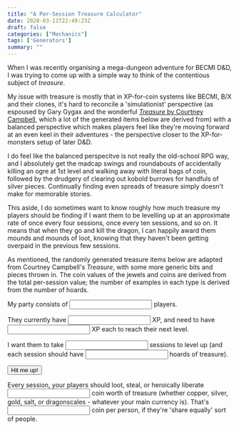 ```yaml
---
title: "A Per-Session Treasure Calculator"
date: 2020-03-11T22:49:23Z
draft: false
categories: ["Mechanics"]
tags: ['Generators']
summary: ""
---
```


When I was recently organising a mega-dungeon adventure for BECMI D&D, I was trying to come up with a simple way to think of the contentious subject of _treasure_.

My issue with treasure is mostly that in XP-for-coin systems like BECMI, B/X and their clones, it's hard to reconcile a 'simulationist' perspective (as espoused by Gary Gygax and the wonderful [_Treasure_ by Courtney Campbell](http://angband.oook.cz/steamband/Treasure.pdf), which a lot of the generated items below are derived from) with a balanced perspective which makes players feel like they're moving forward at an even keel in their adventures - the perspective closer to the XP-for-monsters setup of later D&D.

I do feel like the balanced perspecitve is not really the old-school RPG way, and I absolutely get the madcap swings and roundabouts of accidentally killing an ogre at 1st level and walking away with literal bags of coin, followed by the drudgery of clearing out kobold burrows for handfuls of silver pieces. Continually finding even spreads of treasure simply doesn't make for memorable stories.

This aside, I do sometimes want to know roughly how much treasure my players should be finding if I want them to be levelling up at an approximate rate of once every four sessions, once every ten sessions, and so on. It means that when they go and kill the dragon, I can happily award them mounds and mounds of loot, knowing that they haven't been getting overpaid in the previous few sessions.

As mentioned, the randomly generated treasure items below are adapted from Courtney Campbell's _Treasure_, with some more generic bits and pieces thrown in. The coin values of the jewels and coins are derived from the total per-session value; the number of examples in each type is derived from the number of hoards.

<div class="calculator-box">

<p>My party consists of <input type="number" class="inline-input number-of-players"> players.</p>

<p>They currently have <input type="number" class="inline-input current-xp"> XP, and need to have <input type="number" class="inline-input required-xp"> XP each to reach their next level.</p>

<p>I want them to take <input type="number" class="inline-input number-of-sessions"> sessions to level up (and each session should have <input type="number" class="inline-input number-of-hoards"> hoards of treasure).</p>

<button type="button" class="calculate-treasure">Hit me up!</button>

<div class="calculator-box">

<p>Every session, your players should loot, steal, or heroically liberate <input type="number" readonly class="inline-input number-of-coin"> coin worth of treasure (whether copper, silver, gold, salt, or dragonscales - whatever your main currency is). That's <input type="number" readonly class="inline-input coin-per-person"> coin per person, if they're 'share equally' sort of people.</p>


<div class="treasure-list"></div>

</div>

<script src="/js/indefinite.js"></script>

<script>
  function randomFromArray(array) {
    return array[Math.floor(Math.random()*array.length)];
  }
  const capitalize = (s) => {
    if (typeof s !== 'string') return ''
    return s.charAt(0).toUpperCase() + s.slice(1)
  }
  function Treasure(value) {
    this.rollType = function() {
      let roll = Math.floor(Math.random() * 100) + 1
      let result = treasureTypes.find(e => {
        return e.max >= roll && e.min <= roll
      })
      return result.name
    }
    this.generate = function(treasureType) {
      let string = ''
      if (treasureType === 'coins') {
        let coinsContainer = randomFromArray(containers)
        if (coinsContainer === "a hidden stash" || coinsContainer === "a loose pile" || coinsContainer === "a neat stack") {
          string += coinsContainer + ' of'
        } else {
          string += coinsContainer + ' ' + randomFromArray(prepositions)
        }
        string += ' ' + value + ' coins of varied marks, weights, ages and denominations'
      } else if (treasureType === 'gems') {
        let remainingValue = value
        while (remainingValue > 0) {
          let partValue = Math.floor(Math.random() * value) + 1
          if (partValue > remainingValue) {
            partValue = remainingValue
          }
          let result = gemTypes.find(e => {
            return e.max >= partValue && e.min <= partValue
          })
          let adjective = randomFromArray(jewelAdjectives)
          string += indefiniteArticle(adjective) + ' ' + adjective + ' ' + randomFromArray(result.names) + ', worth ' + partValue + ' in coin'
          remainingValue = remainingValue - partValue
          if (remainingValue > 0) {
            string += '; '
          }
        }
      } else if (treasureType === 'preciousItems') {
        let item = randomFromArray(items)
        if (item === 'utensil') {
          item = randomFromArray(utensils)
        }
        let method = randomFromArray(generalMethods)
        let methodTwo = ''
        let jewelsOrMetals = Math.random() < 0.5
        if (jewelsOrMetals) { // Jewels
          methodTwo = randomFromArray(jewelMethods)
          let gemType = gemTypes.find(e => {
            return e.max >= value && e.min <= value
          })
          let gemName = randomFromArray(gemType.names)
          methodTwo += ' with ' + gemName
        } else { // Metals
          methodTwo = randomFromArray(metalMethods)
          let metal = randomFromArray(preciousMetals)
          methodTwo += ' with ' + metal
        }
        string += indefiniteArticle(method) + ' ' + method + ' ' + item + ', ' + methodTwo
        // string += ', worth ' + value + ' in coin'
      } else if (treasureType === 'weapons') {
        let blade = ''
        let handle = ''
        let roll = Math.floor(Math.random() * 100) + 1
        let modifier = modifiers.find(e => {
          return e.max >= roll && e.min <= roll
        })
        let weapon = randomFromArray(weapons)
        string += indefiniteArticle(weapon.name) + ' ' + modifier.name + ' ' + weapon.name
        if (weapon.blade) {
          let bladeShape = randomFromArray(bladeShapes)
          let bladeMaterial = randomFromArray(bladeMaterials)
          string += ' with ' + indefiniteArticle(bladeShape) + ' ' + bladeShape + ' blade of ' + bladeMaterial
        }
        if (weapon.handle) {
          let handleMaterial = randomFromArray(handleMaterials)
          string += (weapon.blade ? ' and ' : ' with ') + indefiniteArticle(handleMaterial) + ' ' + handleMaterial + ' handle'
        }
        // string += ', worth ' + value + ' in coin'
      }
      string = capitalize(string)
      return string
    }
  }
  const treasureTypes = [
    {
      name: 'preciousItems',
      label: 'Art and Precious Items',
      min: 1,
      max: 20
    },
    {
      name: 'coins',
      label: 'Coins',
      min: 21,
      max: 70
    },
    {
      name: 'gems',
      label: 'Gems, Jewels, and Precious Stones',
      min: 71,
      max: 90
    },
    {
      name: 'weapons',
      label: 'Weapons Magical and Rare',
      min: 91,
      max: 100
    }
  ]
  const gemTypes = [
    {
      type: 'ornamentalStones',
      min: 1,
      max: 25,
      names: [
        'azurite',
        'banded agate',
        'blue quartz',
        'eye agate',
        'hematite',
        'lapis lazuli',
        'malachite',
        'moss agate',
        'obsidian',
        'pyrite',
        'rhodochrosite',
        'tiger eye',
        'turquoise',
        'mother of pearl'
      ]
    },
    {
      type: 'semiPreciousStones',
      min: 26,
      max: 75,
      names: [
        'amazon stone',
        'bloodstone',
        'carnelian',
        'chalcedony',
        'chrysoprase',
        'citrine',
        'jasper',
        'moonstone',
        'onyx',
        'rock crystal',
        'sardonyx',
        'serpentine',
        'smoky quartz',
        'star rose quartz',
        'variscite',
      ]
    },
    {
      type: 'fancyStones',
      min: 76,
      max: 250,
      names: [
        'amber',
        'alamandine',
        'alexandrite',
        'amethyst',
        'chrysoberyl',
        'coral',
        'diopside',
        'garnet',
        'idicolite',
        'jade',
        'jet',
        'morganite',
        'nephrite',
        'pearl',
        'spinel',
        'spessarite',
        'sugilite',
        'rubellite tourmaline',
        'zircon',
      ]
    },
    {
      type: 'preciousStones',
      min: 251,
      max: 750,
      names: [
        'aquamarine',
        'garnet',
        'black pearl',
        'peridot',
        'spinel',
        'kunzite',
        'hiddenite',
        'topaz',
        'zoisite',
      ]
    },
    {
      type: 'gems',
      min: 751,
      max: 2500,
      names: [
        'black opal',
        'emerald',
        'fire opal',
        'garnet',
        'opal',
        'oriental amethyst',
        'oriental topaz',
        'sapphire',
        'star ruby',
        'star sapphire',
      ]
    },
    {
      type: 'jewels',
      min: 2501,
      max: 10000,
      names: [
        'ammolite',
        'black sapphire',
        'diamond',
        'jacinth',
        'oriental emerald',
        'ruby',
      ]
    }
  ]
  const items = [
    'anklet',
    'goblet',
    'chatelaine',
    'armband',
    'headband',
    'cuff link',
    'belt',
    'idol',
    'lapel pin',
    'box',
    'locket',
    'braclet',
    'medal',
    'bangle',
    'brooch',
    'medallion',
    'body piercing',
    'buckle',
    'necklace',
    'string of prayer beads',
    'chain',
    'pendant',
    'puzzle',
    'chalice',
    'pin',
    'aiguillette (decorative cord / ribbon tip)',
    'choker',
    'orb',
    'cock ring',
    'clasp',
    'ring',
    'pectoral',
    'collar',
    'scepter',
    'zierscheibe (ornamental disc)',
    'coffer',
    'seal',
    'icon',
    'comb',
    'statuette',
    'egg',
    'coronet',
    'tiara',
    'crown',
    'mask',
    'decanter',
    'nose ring/stud',
    'tool',
    'diadem',
    'circlet',
    'earring',
    'fob',
    'utensil',
  ]
  const utensils = [
    'adhesive',
    'adze',
    'ankus',
    'anvil',
    'auger',
    'awl',
    'ball',
    'bangle',
    'bell',
    'bellows',
    'block and tackle',
    'bottle',
    'bow drill',
    'bowl',
    'branding iron',
    'brush',
    'buckle',
    'stopper',
    'candelabra',
    'candlestick',
    'deck of cards',
    'carding comb',
    'carpenter’s square',
    'cauldron',
    'chisel',
    'coffin',
    'comb',
    'corckscrew',
    'crowbar',
    'cup',
    'box of dice',
    'drill',
    'drinking jack',
    'drinking horn',
    'doll',
    'door handles',
    'ewer',
    'eye-patch',
    'file',
    'fingerpick',
    'fish-hook',
    'flagon',
    'fork',
    'game figurine',
    'grindstone',
    'goblet',
    'hammer',
    'hilt',
    'hoe',
    'hollow reed',
    'kettle',
    'key ring',
    'knives',
    'ladle',
    'loom',
    'mallet',
    'mantle',
    'mask',
    'mirror',
    'mortar & pestle',
    'monocle',
    'mug',
    'nails',
    'paint',
    'pan',
    'peg-leg',
    'pickaxe',
    'pitcher',
    'pitchfork',
    'pen case',
    'platter',
    'plow',
    'pot',
    'potters wheel',
    'pouches and small boxes',
    'pulley',
    'rake',
    'rope',
    'salt cellar',
    'saw',
    'pair of scissors',
    'scepter',
    'shepherd’s crook',
    'sledge',
    'spade',
    'spit',
    'spoon',
    'stein',
    'thimble',
    'tray',
    'toy',
    'vestment',
    'wedge',
    'wheelbarrow',
    'whetstone',
    'wire',
    'whistle',
  ]
  const weapons = [
    {
      name: 'club',
      material: 'wood',
      blade: false,
      handle: true,
    },
    {
      name: 'dagger',
      material: 'metal',
      blade: true,
      handle: true,
    },
    {
      name: 'greatclub',
      material: 'wood',
      blade: false,
      handle: true,
    },
    {
      name: 'handaxe',
      material: 'metal',
      blade: false,
      handle: true,
    },
    {
      name: 'javelin',
      material: 'wood',
      blade: false,
      handle: true,
    },
    {
      name: 'light hammer',
      material: 'metal',
      blade: false,
      handle: true,
    },
    {
      name: 'mace',
      material: 'metal',
      blade: false,
      handle: true,
    },
    {
      name: 'quarterstaff',
      material: 'wood',
      blade: false,
      handle: true,
    },
    {
      name: 'sickle',
      material: 'metal',
      blade: true,
      handle: true,
    },
    {
      name: 'spear',
      material: 'wood',
      blade: false,
      handle: true,
    },
    {
      name: 'crossbow',
      material: 'wood',
      blade: false,
      handle: true,
    },
    {
      name: 'shortbow',
      material: 'wood',
      blade: false,
      handle: true,
    },
    {
      name: 'battleaxe',
      material: 'metal',
      blade: false,
      handle: true,
    },
    {
      name: 'flail',
      material: 'metal',
      blade: false,
      handle: true,
    },
    {
      name: 'glaive',
      material: 'metal',
      blade: false,
      handle: true,
    },
    {
      name: 'greataxe',
      material: 'metal',
      blade: false,
      handle: true,
    },
    {
      name: 'greatsword',
      material: 'metal',
      blade: true,
      handle: true,
    },
    {
      name: 'halberd',
      material: 'metal',
      blade: false,
      handle: true,
    },
    {
      name: 'lance',
      material: 'wood',
      blade: false,
      handle: true,
    },
    {
      name: 'longsword',
      material: 'metal',
      blade: true,
      handle: true,
    },
    {
      name: 'maul',
      material: 'metal',
      blade: false,
      handle: true,
    },
    {
      name: 'morningstar',
      material: 'metal',
      blade: false,
      handle: true,
    },
    {
      name: 'pike',
      material: 'metal',
      blade: false,
      handle: true,
    },
    {
      name: 'rapier',
      material: 'metal',
      blade: true,
      handle: true,
    },
    {
      name: 'scimitar',
      material: 'metal',
      blade: true,
      handle: true,
    },
    {
      name: 'shortsword',
      material: 'metal',
      blade: true,
      handle: true,
    },
    {
      name: 'trident',
      material: 'metal',
      blade: false,
      handle: true,
    },
    {
      name: 'war pick',
      material: 'metal',
      blade: false,
      handle: true,
    },
    {
      name: 'warhammer',
      material: 'metal',
      blade: false,
      handle: true,
    },
    {
      name: 'whip',
      material: 'wood',
      blade: false,
      handle: true,
    },
    {
      name: 'crossbow',
      material: 'wood',
      blade: false,
      handle: true,
    },
    {
      name: 'longbow',
      material: 'wood',
      blade: false,
      handle: true,
    },
  ]
  const modifiers = [
    {
      name: '+1',
      min: 1,
      max: 50
    },
      {
      name: '+2',
      min: 51,
      max: 80
    },
    {
      name: '+3',
      min: 81,
      max: 100
    },
  ]
  const containers = ['a bag', 'a sack', 'a barrel', 'a cask', 'a casket', 'a coffer', 'a kist', 'a chest', 'a huge chest', 'a trunk', 'an urn', 'a jar', 'a hidden stash', 'a loose pile', 'a neat stack']
  const prepositions = ['brimming with', 'full of', 'spilling over with', 'heavy with', 'containing']
  const jewelAdjectives = ['perfect', 'flawless', 'flawed', 'shimmering', 'glimmering', 'glittering', 'flashing', 'damaged', 'cracked', 'exquisite', 'radiant']
  const preciousMetals = ['gold', 'silver', 'electrum', 'platinum', 'rose gold', 'black gold', 'mithril']
  const generalMethods = ['carved', 'engraved', 'fretworked', 'polished', 'painted', 'lacquered', 'decorated']
  const jewelMethods = ['inlaid', 'studded', 'ornamented', 'adorned', 'trimmed']
  const metalMethods = ['inlaid', 'ornamented', 'trimmed']
  const bladeMaterials = ['damascus steel', 'layered steel', 'crystal', 'glass', 'obsidian', 'ceramic', 'bone', 'adamantine', 'mithril', 'cold iron', 'silver', 'ironwood']
  const bladeShapes = ['straight','curved','tapered','wavy','notched','spiked','toothed','jagged']
  const handleMaterials = ['ivory', 'bone', 'wooden', 'antler', 'stone', 'ebony', 'steel', 'adamantine', 'obsidian', 'iron', 'crystal', 'ceramic', 'mithril', 'silver', 'ironwood']
  $(document).ready(function() {
    $('.calculate-treasure').click(function() {
      let numberOfPlayers = $('.number-of-players').val()
      let currentXp = $('.current-xp').val()
      let requiredXp = $('.required-xp').val()
      let numberOfSessions = $('.number-of-sessions').val()
      let numberOfHoards = $('.number-of-hoards').val()
      let numberOfCoin = Math.floor(((requiredXp - currentXp) * numberOfPlayers ) / numberOfSessions)
      let coinPerPerson = Math.floor(numberOfCoin / numberOfPlayers)
      let coinPerHoard = Math.floor(numberOfCoin / numberOfHoards)
      if (numberOfCoin > 0 && coinPerPerson > 0) {
        $('.number-of-coin').val(numberOfCoin)
        $('.coin-per-person').val(coinPerPerson) 
        $('.treasure-list').html('')
        for (var i = 0; i < treasureTypes.length; i++) {
          $('.treasure-list').append(`<h5>${treasureTypes[i]['label']}</h5>`)
          $('.treasure-list').append('<ul>')
          let treasure = new Treasure(Math.floor(coinPerHoard))
          for (var x = 0; x < numberOfHoards; x++) {
            let treasureType = treasureTypes[i]['name']
            $('.treasure-list ul').last().append(`<li>${treasure.generate(treasureType)}</li>`)
          }
        }
      } else {
        $('.number-of-coin').val('')
        $('.coin-per-person').val('')
      }
    })
  })
</script>